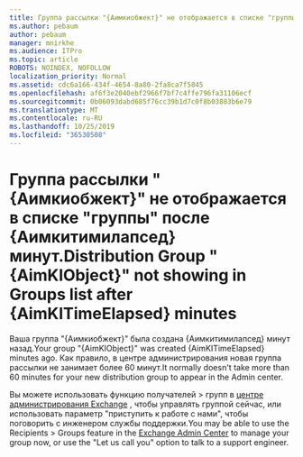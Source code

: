 ```yaml
---
title: Группа рассылки "{Аимкиобжект}" не отображается в списке "группы" после {Аимкитимилапсед} минут.
ms.author: pebaum
author: pebaum
manager: mnirkhe
ms.audience: ITPro
ms.topic: article
ROBOTS: NOINDEX, NOFOLLOW
localization_priority: Normal
ms.assetid: cdc6a166-434f-4654-8a80-2fa8ca7f5845
ms.openlocfilehash: af6f3e2040ebf2966f7bf7c4ffe796fa31106ecf
ms.sourcegitcommit: 0b06093dabd685f76cc39b1d7c0f8b03883b6e79
ms.translationtype: MT
ms.contentlocale: ru-RU
ms.lasthandoff: 10/25/2019
ms.locfileid: "36530508"
---
```

# <a name="distribution-group-aimkiobject-not-showing-in-groups-list-after-aimkitimeelapsed-minutes"></a><span data-ttu-id="447c6-102">Группа рассылки "{Аимкиобжект}" не отображается в списке "группы" после {Аимкитимилапсед} минут.</span><span class="sxs-lookup"><span data-stu-id="447c6-102">Distribution Group "{AimKIObject}" not showing in Groups list after {AimKITimeElapsed} minutes</span></span>

<span data-ttu-id="447c6-103">Ваша группа "{Аимкиобжект}" была создана {Аимкитимилапсед} минут назад.</span><span class="sxs-lookup"><span data-stu-id="447c6-103">Your group "{AimKIObject}" was created {AimKITimeElapsed} minutes ago.</span></span> <span data-ttu-id="447c6-104">Как правило, в центре администрирования новая группа рассылки не занимает более 60 минут.</span><span class="sxs-lookup"><span data-stu-id="447c6-104">It normally doesn't take more than 60 minutes for your new distribution group to appear in the Admin center.</span></span>
  
<span data-ttu-id="447c6-105">Вы можете использовать функцию получателей > групп в [центре администрирования Exchange](https://outlook.office365.com/ecp/?rfr=Admin_o365&amp;exsvurl=1&amp;mkt=en-US.aspx) , чтобы управлять группой сейчас, или использовать параметр "приступить к работе с нами", чтобы поговорить с инженером службы поддержки.</span><span class="sxs-lookup"><span data-stu-id="447c6-105">You may be able to use the Recipients > Groups feature in the [Exchange Admin Center](https://outlook.office365.com/ecp/?rfr=Admin_o365&amp;exsvurl=1&amp;mkt=en-US.aspx) to manage your group now, or use the "Let us call you" option to talk to a support engineer.</span></span> 
  

